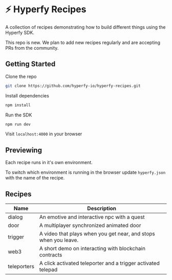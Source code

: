 # ⚡️ Hyperfy Recipes

A collection of recipes demonstrating how to build different things using the Hyperfy SDK.

This repo is new. We plan to add new recipes regularly and are accepting PRs from the community.

## Getting Started

Clone the repo

```bash
git clone https://github.com/hyperfy-io/hyperfy-recipes.git
```

Install dependencies

```bash
npm install
```

Run the SDK

```bash
npm run dev
```

Visit `localhost:4000` in your browser

## Previewing

Each recipe runs in it's own environment.

To switch which environment is running in the browser update `hyperfy.json` with the name of the recipe.

## Recipes

| Name            | Description                                                     |
| --------------- | --------------------------------------------------------------- |
| dialog          | An emotive and interactive npc with a quest                     |
| door            | A multiplayer synchronized animated door                        |
| trigger         | A video that plays when you get near, and stops when you leave. |
| web3            | A short demo on interacting with blockchain contracts           |
| teleporters     | A click activated teleporter and a trigger activated telepad    |
